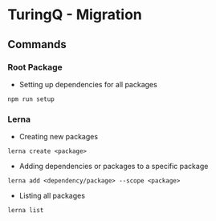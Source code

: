 # TuringQ - Migration

## Commands

### Root Package

- Setting up dependencies for all packages

```
npm run setup
```

### Lerna

- Creating new packages

```
lerna create <package>
```

- Adding dependencies or packages to a specific package

```
lerna add <dependency/package> --scope <package>
```

- Listing all packages

```
lerna list
```
